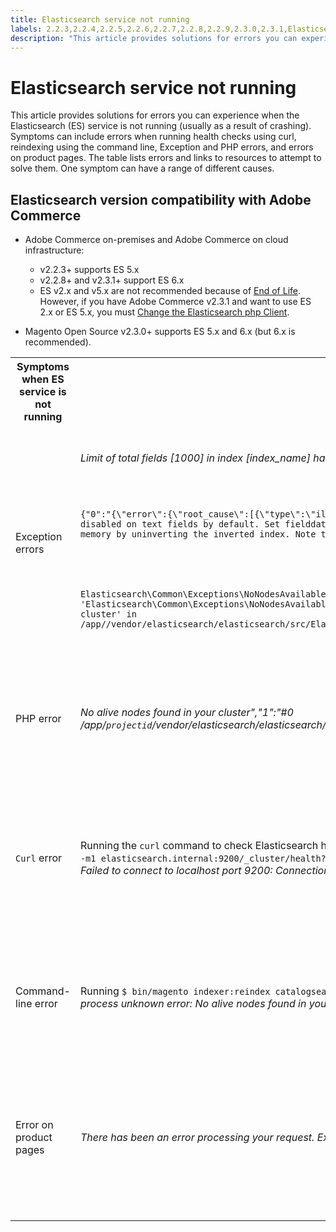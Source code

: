 ```yaml
---
title: Elasticsearch service not running
labels: 2.2.3,2.2.4,2.2.5,2.2.6,2.2.7,2.2.8,2.2.9,2.3.0,2.3.1,Elasticsearch,Elasticsearch 2.x,Elasticsearch 5.x,Elasticsearch 6.x,Elasticsearch errors,End of Life,Magento Commerce,Magento Commerce Cloud,PHP,exception,how to,Adobe Commerce,cloud infrastructure,on-premises
description: "This article provides solutions for errors you can experience when the Elasticsearch (ES) service is not running (usually as a result of crashing). Symptoms can include errors when running health checks using curl, reindexing using the command line, Exception and PHP errors, and errors on product pages. The table lists errors and links to resources to attempt to solve them. One symptom can have a range of different causes."
---
```


# Elasticsearch service not running

This article provides solutions for errors you can experience when the Elasticsearch (ES) service is not running (usually as a result of crashing). Symptoms can include errors when running health checks using curl, reindexing using the command line, Exception and PHP errors, and errors on product pages. The table lists errors and links to resources to attempt to solve them. One symptom can have a range of different causes.

## Elasticsearch version compatibility with Adobe Commerce

* Adobe Commerce on-premises and Adobe Commerce on cloud infrastructure:

    * v2.2.3+ supports ES 5.x
    * v2.2.8+ and v2.3.1+ support ES 6.x
    * ES v2.x and v5.x are not recommended because of [End of Life](https://www.elastic.co/support/eol). However, if you have Adobe Commerce v2.3.1 and want to use ES 2.x or ES 5.x, you must [Change the Elasticsearch php Client](https://devdocs.magento.com/guides/v2.3/config-guide/elasticsearch/es-downgrade.html).

* Magento Open Source v2.3.0+ supports ES 5.x and 6.x (but 6.x is recommended).

<table>
<tr>
<th>Symptoms when ES service is not running</th>
<th>Details</th>
<th>Resources</th>
</tr>
<tr>
<td rowspan="3">Exception errors</td>
<td><i>Limit of total fields [1000] in index [index_name] has been
          exceeded" Under product attributes just <code>number</code></i> </td>
<td>
<a href="https://support.magento.com/hc/en-us/articles/360003290654">Exception on category page with Elasticsearch 5.0: Limit of total fields [1000] in index has been exceeded</a> in our support knowledge base.
</td>
</tr>
<tr>
<td>
<code>{"0":"{\"error\":{\"root_cause\":[{\"type\":\"illegal_argument_exception\",\"reason\":\"Fielddata is disabled on text fields by default. Set fielddata=true on [%attribute_code%]] in order to load fielddata in memory by uninverting the inverted index. Note that this can however use significant memory.\"}]</code>
</td>
<td>
<a href="https://support.magento.com/hc/en-us/articles/360027356612">Elasticsearch 5 is configured, but search page does not load with "Fielddata is disabled..." error</a> in our support knowledge base.
</td>
</tr>
<tr>
<td>
<code>Elasticsearch\Common\Exceptions\NoNodesAvailableException: Noticed exception 'Elasticsearch\Common\Exceptions\NoNodesAvailableException' with message 'No alive nodes found in your cluster' in /app/<projectid>/vendor/elasticsearch/elasticsearch/src/Elasticsearch/ConnectionPool/StaticNoPingConnectionPool.php:51</code>
</td>
<td>
Elasticsuite indices not being deleted.  See <a href="https://support.magento.com/hc/en-us/articles/360035266131">Elasticsearch crashes or has out of memory issues when using ElasticSuite plugin</a> and <a href="https://support.magento.com/hc/en-us/articles/360034921492">ElasticSuite tracking indices causes problems with Elasticsearch</a> in our support knowledge base.
 </td>
</tr>
<tr>
<td>PHP error</td>
<td>
<i>No alive nodes found in your cluster","1":"#0 /app/<code>projectid</code>/vendor/elasticsearch/elasticsearch/src/Elasticsearch/Transport.php</i>
</td>
<td rowspan="4">
<ul>
<li>Resources for insufficient disk space:<ul>
<li><a href="http://www.cyberciti.biz/datacenter/linux-unix-bsd-osx-cannot-write-to-hard-disk">8 Tips to Solve Linux & Unix Systems Hard Disk Problems Like Disk Full Or Can't Write to the Disk</a></li>
<li><a href="http://serverfault.com/questions/315181/df-says-disk-is-full-but-it-is-not">serverfault: df says disk is full, but it is not</a></li>
<li><a href="http://unix.stackexchange.com/questions/125429/tracking-down-where-disk-space-has-gone-on-linux">unix.stackexchange.com: Tracking down where disk space has gone on Linux?</a></li>
<li>Log files are not archived regularly enough. See <a href="https://docs.magento.com/m2/ee/user_guide/system/action-log-archive.html#configure-the-log-archive">Configure the Log Archive</a> in our developer documentation.</li>
<li>Files system directories are not optimized. See <a href="https://docs.magento.com/m2/ee/user_guide/system/file-optimization.html">File Optimization</a> in our developer documentation.</li>
<li>If the solutions in the above documentation do not solve the issue consider contacting your CSM to request additional storage.</li>
</ul>
</li>
<li>If your disk has not run out of storage but you are still getting the error messages in the left column, <a href="https://support.magento.com/hc/en-us/articles/360019088251">submit a support ticket</a>.</li>
</ul>
<ul>
<li>Elasticsuite indices not being deleted. See <a href="https://support.magento.com/hc/en-us/articles/360035266131">Elasticsearch crashes or has out of memory issues when using ElasticSuite plugin</a> and <a href="https://support.magento.com/hc/en-us/articles/360034921492">ElasticSuite tracking indices causes problems with Elasticsearch</a> in our support knowledge base.
</li>
</ul>
</td>
</tr>
<tr>
<td><code>Curl</code> error</td>
<td>Running the <code>curl</code> command to check Elasticsearch health:<code>curl -m1 localhost:9200/_cluster/health?pretty</code>(or<code>curl -m1 elasticsearch.internal:9200/_cluster/health?pretty</code>for Starter accounts) produces this error: <i>Error: curl: (7) Failed to connect to localhost port 9200: Connection refused</i> </td>
</tr>
<tr>
<td>Command-line error</td>
<td>Running <code>$ bin/magento indexer:reindex catalogsearch_fulltext</code> produces this error <i>Catalog Search indexer process unknown error:
        No alive nodes found in your cluster</i>
</td>
</tr>
<tr>
<td>Error on product pages
</td>
<td><i>There has been an error processing your request.
      Exception printing is disabled by default for security reasons</code></i>
</tr>
</table>
 